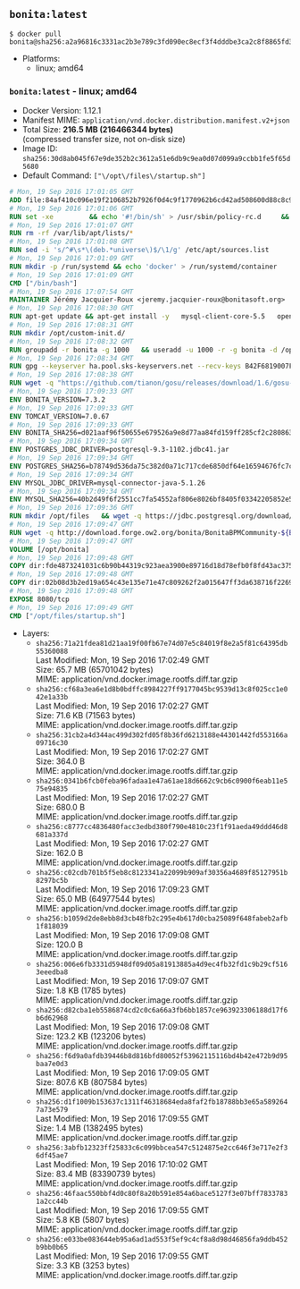 ## `bonita:latest`

```console
$ docker pull bonita@sha256:a2a96816c3331ac2b3e789c3fd090ec8ecf3f4dddbe3ca2c8f8865fd37d7c41f
```

-	Platforms:
	-	linux; amd64

### `bonita:latest` - linux; amd64

-	Docker Version: 1.12.1
-	Manifest MIME: `application/vnd.docker.distribution.manifest.v2+json`
-	Total Size: **216.5 MB (216466344 bytes)**  
	(compressed transfer size, not on-disk size)
-	Image ID: `sha256:30d8ab045f67e9de352b2c3612a51e6db9c9ea0d07d099a9ccbb1fe5f65d5680`
-	Default Command: `["\/opt\/files\/startup.sh"]`

```dockerfile
# Mon, 19 Sep 2016 17:01:05 GMT
ADD file:84af410c096e19f2106852b7926f0d4c9f1770962b6cd42ad508600d88c8c975 in / 
# Mon, 19 Sep 2016 17:01:06 GMT
RUN set -xe 		&& echo '#!/bin/sh' > /usr/sbin/policy-rc.d 	&& echo 'exit 101' >> /usr/sbin/policy-rc.d 	&& chmod +x /usr/sbin/policy-rc.d 		&& dpkg-divert --local --rename --add /sbin/initctl 	&& cp -a /usr/sbin/policy-rc.d /sbin/initctl 	&& sed -i 's/^exit.*/exit 0/' /sbin/initctl 		&& echo 'force-unsafe-io' > /etc/dpkg/dpkg.cfg.d/docker-apt-speedup 		&& echo 'DPkg::Post-Invoke { "rm -f /var/cache/apt/archives/*.deb /var/cache/apt/archives/partial/*.deb /var/cache/apt/*.bin || true"; };' > /etc/apt/apt.conf.d/docker-clean 	&& echo 'APT::Update::Post-Invoke { "rm -f /var/cache/apt/archives/*.deb /var/cache/apt/archives/partial/*.deb /var/cache/apt/*.bin || true"; };' >> /etc/apt/apt.conf.d/docker-clean 	&& echo 'Dir::Cache::pkgcache ""; Dir::Cache::srcpkgcache "";' >> /etc/apt/apt.conf.d/docker-clean 		&& echo 'Acquire::Languages "none";' > /etc/apt/apt.conf.d/docker-no-languages 		&& echo 'Acquire::GzipIndexes "true"; Acquire::CompressionTypes::Order:: "gz";' > /etc/apt/apt.conf.d/docker-gzip-indexes 		&& echo 'Apt::AutoRemove::SuggestsImportant "false";' > /etc/apt/apt.conf.d/docker-autoremove-suggests
# Mon, 19 Sep 2016 17:01:07 GMT
RUN rm -rf /var/lib/apt/lists/*
# Mon, 19 Sep 2016 17:01:08 GMT
RUN sed -i 's/^#\s*\(deb.*universe\)$/\1/g' /etc/apt/sources.list
# Mon, 19 Sep 2016 17:01:09 GMT
RUN mkdir -p /run/systemd && echo 'docker' > /run/systemd/container
# Mon, 19 Sep 2016 17:01:09 GMT
CMD ["/bin/bash"]
# Mon, 19 Sep 2016 17:07:54 GMT
MAINTAINER Jérémy Jacquier-Roux <jeremy.jacquier-roux@bonitasoft.org>
# Mon, 19 Sep 2016 17:08:30 GMT
RUN apt-get update && apt-get install -y   mysql-client-core-5.5   openjdk-7-jre-headless   postgresql-client   unzip   wget   zip   && rm -rf /var/lib/apt/lists/*
# Mon, 19 Sep 2016 17:08:31 GMT
RUN mkdir /opt/custom-init.d/
# Mon, 19 Sep 2016 17:08:32 GMT
RUN groupadd -r bonita -g 1000   && useradd -u 1000 -r -g bonita -d /opt/bonita/ -s /sbin/nologin -c "Bonita User" bonita
# Mon, 19 Sep 2016 17:08:34 GMT
RUN gpg --keyserver ha.pool.sks-keyservers.net --recv-keys B42F6819007F00F88E364FD4036A9C25BF357DD4
# Mon, 19 Sep 2016 17:08:38 GMT
RUN wget -q "https://github.com/tianon/gosu/releases/download/1.6/gosu-$(dpkg --print-architecture)" -O /usr/local/bin/gosu   && wget -q "https://github.com/tianon/gosu/releases/download/1.6/gosu-$(dpkg --print-architecture).asc" -O /usr/local/bin/gosu.asc   && gpg --verify /usr/local/bin/gosu.asc   && rm /usr/local/bin/gosu.asc   && chmod +x /usr/local/bin/gosu
# Mon, 19 Sep 2016 17:09:33 GMT
ENV BONITA_VERSION=7.3.2
# Mon, 19 Sep 2016 17:09:33 GMT
ENV TOMCAT_VERSION=7.0.67
# Mon, 19 Sep 2016 17:09:33 GMT
ENV BONITA_SHA256=d021aaf96f50655e679526a9e8d77aa84fd159ff285cf2c280863c8b3fb88e40
# Mon, 19 Sep 2016 17:09:34 GMT
ENV POSTGRES_JDBC_DRIVER=postgresql-9.3-1102.jdbc41.jar
# Mon, 19 Sep 2016 17:09:34 GMT
ENV POSTGRES_SHA256=b78749d536da75c382d0a71c717cde6850df64e16594676fc7cacb5a74541d66
# Mon, 19 Sep 2016 17:09:34 GMT
ENV MYSQL_JDBC_DRIVER=mysql-connector-java-5.1.26
# Mon, 19 Sep 2016 17:09:34 GMT
ENV MYSQL_SHA256=40b2d49f6f2551cc7fa54552af806e8026bf8405f03342205852e57a3205a868
# Mon, 19 Sep 2016 17:09:36 GMT
RUN mkdir /opt/files   && wget -q https://jdbc.postgresql.org/download/${POSTGRES_JDBC_DRIVER} -O /opt/files/${POSTGRES_JDBC_DRIVER}   && echo "$POSTGRES_SHA256" /opt/files/${POSTGRES_JDBC_DRIVER} | sha256sum -c -   && wget -q http://dev.mysql.com/get/Downloads/Connector-J/${MYSQL_JDBC_DRIVER}.zip -O /opt/files/${MYSQL_JDBC_DRIVER}.zip   && echo "$MYSQL_SHA256" /opt/files/${MYSQL_JDBC_DRIVER}.zip | sha256sum -c -   && unzip -q /opt/files/${MYSQL_JDBC_DRIVER}.zip -d /opt/files/   && mv /opt/files/${MYSQL_JDBC_DRIVER}/${MYSQL_JDBC_DRIVER}-bin.jar /opt/files/   && rm -r /opt/files/${MYSQL_JDBC_DRIVER}   && rm /opt/files/${MYSQL_JDBC_DRIVER}.zip
# Mon, 19 Sep 2016 17:09:47 GMT
RUN wget -q http://download.forge.ow2.org/bonita/BonitaBPMCommunity-${BONITA_VERSION}-Tomcat-${TOMCAT_VERSION}.zip -O /opt/files/BonitaBPMCommunity-${BONITA_VERSION}-Tomcat-${TOMCAT_VERSION}.zip   && echo "$BONITA_SHA256" /opt/files/BonitaBPMCommunity-${BONITA_VERSION}-Tomcat-${TOMCAT_VERSION}.zip | sha256sum -c -
# Mon, 19 Sep 2016 17:09:47 GMT
VOLUME [/opt/bonita]
# Mon, 19 Sep 2016 17:09:48 GMT
COPY dir:fde4873241031c6b90b44319c923aea3900e89716d18d78efb0f8fd43ac375a6 in /opt/files 
# Mon, 19 Sep 2016 17:09:48 GMT
COPY dir:02b08d3b2ed19a654c43e135e71e47c809262f2a015647ff3da638716f22696f in /opt/templates 
# Mon, 19 Sep 2016 17:09:48 GMT
EXPOSE 8080/tcp
# Mon, 19 Sep 2016 17:09:49 GMT
CMD ["/opt/files/startup.sh"]
```

-	Layers:
	-	`sha256:71a21fdea81d21aa19f00fb67e74d07e5c84019f8e2a5f81c64395db55360088`  
		Last Modified: Mon, 19 Sep 2016 17:02:49 GMT  
		Size: 65.7 MB (65701042 bytes)  
		MIME: application/vnd.docker.image.rootfs.diff.tar.gzip
	-	`sha256:cf68a3ea6e1d8b0bdffc8984227ff9177045bc9539d13c8f025cc1e042e1a33b`  
		Last Modified: Mon, 19 Sep 2016 17:02:27 GMT  
		Size: 71.6 KB (71563 bytes)  
		MIME: application/vnd.docker.image.rootfs.diff.tar.gzip
	-	`sha256:31cb2a4d344ac499d302fd05f8b36fd6213188e44301442fd553166a09716c30`  
		Last Modified: Mon, 19 Sep 2016 17:02:27 GMT  
		Size: 364.0 B  
		MIME: application/vnd.docker.image.rootfs.diff.tar.gzip
	-	`sha256:0341b6fcb0feba96fadaa1e47a61ae18d6662c9cb6c0900f6eab11e575e94835`  
		Last Modified: Mon, 19 Sep 2016 17:02:27 GMT  
		Size: 680.0 B  
		MIME: application/vnd.docker.image.rootfs.diff.tar.gzip
	-	`sha256:c8777cc4836480facc3edbd380f790e4810c23f1f91aeda49ddd46d8681a337d`  
		Last Modified: Mon, 19 Sep 2016 17:02:27 GMT  
		Size: 162.0 B  
		MIME: application/vnd.docker.image.rootfs.diff.tar.gzip
	-	`sha256:c02cdb701b5f5eb8c8123341a22099b909af30356a4689f85127951b8297bc5b`  
		Last Modified: Mon, 19 Sep 2016 17:09:23 GMT  
		Size: 65.0 MB (64977544 bytes)  
		MIME: application/vnd.docker.image.rootfs.diff.tar.gzip
	-	`sha256:b1059d2de8ebb8d3cb48fb2c295e4b617d0cba25089f648fabeb2afb1f818039`  
		Last Modified: Mon, 19 Sep 2016 17:09:08 GMT  
		Size: 120.0 B  
		MIME: application/vnd.docker.image.rootfs.diff.tar.gzip
	-	`sha256:006e6fb3331d5948df09d05a81913885a4d9ec4fb32fd1c9b29cf5163eeedba8`  
		Last Modified: Mon, 19 Sep 2016 17:09:07 GMT  
		Size: 1.8 KB (1785 bytes)  
		MIME: application/vnd.docker.image.rootfs.diff.tar.gzip
	-	`sha256:d82cba1eb5586874cd2c0c6a66a3fb6bb1857ce963923306188d17f6b6d62968`  
		Last Modified: Mon, 19 Sep 2016 17:09:08 GMT  
		Size: 123.2 KB (123206 bytes)  
		MIME: application/vnd.docker.image.rootfs.diff.tar.gzip
	-	`sha256:f6d9a0afdb39446b8d816bfd80052f53962115116bd4b42e472b9d95baa7e0d3`  
		Last Modified: Mon, 19 Sep 2016 17:09:05 GMT  
		Size: 807.6 KB (807584 bytes)  
		MIME: application/vnd.docker.image.rootfs.diff.tar.gzip
	-	`sha256:d1f1009b153637c1311f46318684eda8faf2fb18788bb3e65a5892647a73e579`  
		Last Modified: Mon, 19 Sep 2016 17:09:55 GMT  
		Size: 1.4 MB (1382495 bytes)  
		MIME: application/vnd.docker.image.rootfs.diff.tar.gzip
	-	`sha256:3abfb12323ff25833c6c099bbcea547c5124875e2cc646f3e717e2f36df45ae7`  
		Last Modified: Mon, 19 Sep 2016 17:10:02 GMT  
		Size: 83.4 MB (83390739 bytes)  
		MIME: application/vnd.docker.image.rootfs.diff.tar.gzip
	-	`sha256:46faac550bbf4d0c80f8a20b591e854a6bace5127f3e07bff78337831a2cc44b`  
		Last Modified: Mon, 19 Sep 2016 17:09:55 GMT  
		Size: 5.8 KB (5807 bytes)  
		MIME: application/vnd.docker.image.rootfs.diff.tar.gzip
	-	`sha256:e033be083644eb95a6ad1ad553f5ef9c4cf8a8d98d46856fa9ddb452b9bb0b65`  
		Last Modified: Mon, 19 Sep 2016 17:09:55 GMT  
		Size: 3.3 KB (3253 bytes)  
		MIME: application/vnd.docker.image.rootfs.diff.tar.gzip
